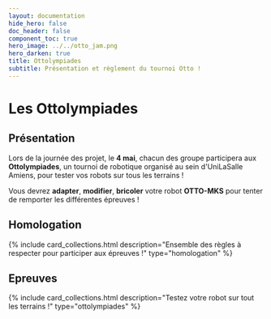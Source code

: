 ```yaml
---
layout: documentation
hide_hero: false
doc_header: false
component_toc: true
hero_image: ../../otto_jam.png
hero_darken: true
title: Ottolympiades
subtitle: Présentation et règlement du tournoi Otto !
---
```


# Les Ottolympiades

## Présentation

Lors de la journée des projet, le **4 mai**, chacun des groupe participera aux **Ottolympiades**, un tournoi de robotique organisé au sein d'UniLaSalle Amiens, pour tester vos robots sur tous les terrains !

Vous devrez **adapter**, **modifier**, **bricoler** votre robot **OTTO-MKS** pour tenter de remporter les différentes épreuves !

## Homologation
{%
  include card_collections.html
  description="Ensemble des règles à respecter pour participer aux épreuves !"
  type="homologation"
%}

## Epreuves
{%
  include card_collections.html
  description="Testez votre robot sur tout les terrains !"
  type="ottolympiades"
%}
